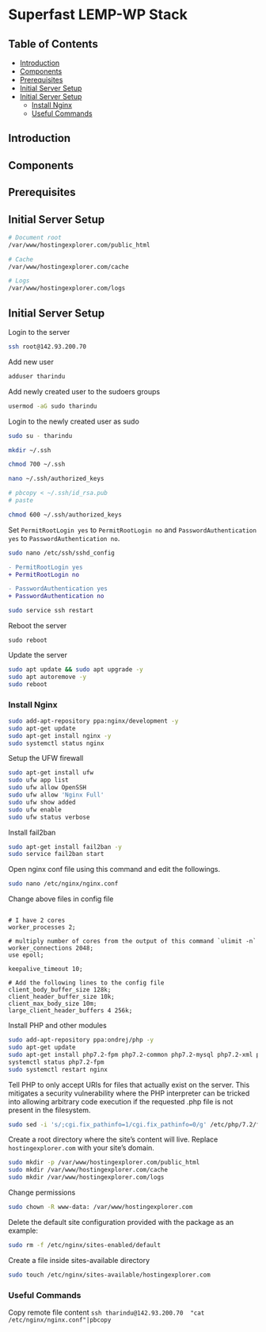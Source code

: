 # Superfast LEMP-WP Stack<!-- omit in toc -->

## Table of Contents<!-- omit in toc -->

- [Introduction](#introduction)
- [Components](#components)
- [Prerequisites](#prerequisites)
- [Initial Server Setup](#initial-server-setup)
- [Initial Server Setup](#initial-server-setup)
    - [Install Nginx](#install-nginx)
    - [Useful Commands](#useful-commands)

## Introduction

## Components

## Prerequisites

## Initial Server Setup


``` bash
# Document root
/var/www/hostingexplorer.com/public_html

# Cache
/var/www/hostingexplorer.com/cache

# Logs
/var/www/hostingexplorer.com/logs
```

## Initial Server Setup

Login to the server

``` bash
ssh root@142.93.200.70
```

Add new user

``` bash
adduser tharindu
```

Add newly created user to the sudoers groups

``` bash
usermod -aG sudo tharindu
```

Login to the newly created user as sudo

``` bash
sudo su - tharindu
```

``` bash
mkdir ~/.ssh
```

``` bash
chmod 700 ~/.ssh
```

``` bash
nano ~/.ssh/authorized_keys
```

``` bash
# pbcopy < ~/.ssh/id_rsa.pub
# paste
```

``` bash
chmod 600 ~/.ssh/authorized_keys
```

Set ```PermitRootLogin yes``` to ```PermitRootLogin no``` and ```PasswordAuthentication yes``` to ```PasswordAuthentication no```.

``` bash
sudo nano /etc/ssh/sshd_config
```

``` diff
- PermitRootLogin yes
+ PermitRootLogin no

- PasswordAuthentication yes
+ PasswordAuthentication no

```

``` bash
sudo service ssh restart
```

Reboot the server

``` bas
sudo reboot
```

Update the server

``` bash
sudo apt update && sudo apt upgrade -y
sudo apt autoremove -y
sudo reboot
```

### Install Nginx

``` bash
sudo add-apt-repository ppa:nginx/development -y
sudo apt-get update
sudo apt-get install nginx -y
sudo systemctl status nginx
```

Setup the UFW firewall

``` bash
sudo apt-get install ufw
sudo ufw app list
sudo ufw allow OpenSSH 
sudo ufw allow 'Nginx Full'
sudo ufw show added
sudo ufw enable
sudo ufw status verbose
```

Install fail2ban

``` bash
sudo apt-get install fail2ban -y
sudo service fail2ban start
```

Open nginx conf file using this command and edit the followings.

``` bash
sudo nano /etc/nginx/nginx.conf
```

Change above files in config file

``` nginx

# I have 2 cores
worker_processes 2;

# multiply number of cores from the output of this command `ulimit -n`
worker_connections 2048;
use epoll;

keepalive_timeout 10;

# Add the following lines to the config file
client_body_buffer_size 128k;
client_header_buffer_size 10k;
client_max_body_size 10m;
large_client_header_buffers 4 256k;
```

Install PHP and other modules

``` bash
sudo add-apt-repository ppa:ondrej/php -y
sudo apt-get update
sudo apt-get install php7.2-fpm php7.2-common php7.2-mysql php7.2-xml php7.2-xmlrpc php7.2-curl php7.2-gd php7.2-imagick php7.2-cli php7.2-dev php7.2-imap php7.2-mbstring php7.2-opcache php7.2-redis php7.2-soap php7.2-zip -y
systemctl status php7.2-fpm
sudo systemctl restart nginx
```

Tell PHP to only accept URIs for files that actually exist on the server. This mitigates a security vulnerability where the PHP interpreter can be tricked into allowing arbitrary code execution if the requested .php file is not present in the filesystem.

``` bash
sudo sed -i 's/;cgi.fix_pathinfo=1/cgi.fix_pathinfo=0/g' /etc/php/7.2/fpm/php.ini
```

Create a root directory where the site’s content will live. Replace `hostingexplorer.com` with your site’s domain.

``` bash
sudo mkdir -p /var/www/hostingexplorer.com/public_html
sudo mkdir /var/www/hostingexplorer.com/cache
sudo mkdir /var/www/hostingexplorer.com/logs
```

Change permissions

``` bash
sudo chown -R www-data: /var/www/hostingexplorer.com
```

Delete the default site configuration provided with the package as an example:

``` bash
sudo rm -f /etc/nginx/sites-enabled/default
```

Create a file inside sites-available directory

``` bash
sudo touch /etc/nginx/sites-available/hostingexplorer.com
```

### Useful Commands

Copy remote file content ```ssh tharindu@142.93.200.70  "cat /etc/nginx/nginx.conf"|pbcopy```

